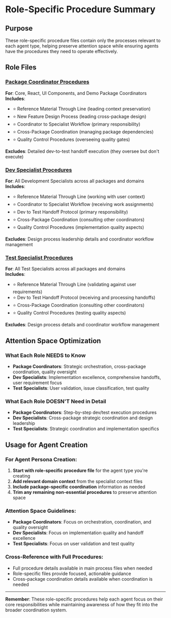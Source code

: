 # Role-Specific Procedure Summary

## Purpose
These role-specific procedure files contain only the processes relevant to each agent type, helping preserve attention space while ensuring agents have the procedures they need to operate effectively.

## Role Files

### [Package Coordinator Procedures](./package_coordinator_procedures.md)
**For**: Core, React, UI Components, and Demo Package Coordinators  
**Includes**:
- ⭐ Reference Material Through Line (leading context preservation)
- ⭐ New Feature Design Process (leading cross-package design)  
- ⭐ Coordinator to Specialist Workflow (primary responsibility)
- ⭐ Cross-Package Coordination (managing package dependencies)
- ⭐ Quality Control Procedures (overseeing quality gates)

**Excludes**: Detailed dev-to-test handoff execution (they oversee but don't execute)

### [Dev Specialist Procedures](./dev_specialist_procedures.md)  
**For**: All Development Specialists across all packages and domains  
**Includes**:
- ⭐ Reference Material Through Line (working with user context)
- ⭐ Coordinator to Specialist Workflow (receiving work assignments)
- ⭐ Dev to Test Handoff Protocol (primary responsibility)  
- ⭐ Cross-Package Coordination (consulting other coordinators)
- ⭐ Quality Control Procedures (implementation quality aspects)

**Excludes**: Design process leadership details and coordinator workflow management

### [Test Specialist Procedures](./test_specialist_procedures.md)
**For**: All Test Specialists across all packages and domains  
**Includes**:
- ⭐ Reference Material Through Line (validating against user requirements)
- ⭐ Dev to Test Handoff Protocol (receiving and processing handoffs)
- ⭐ Cross-Package Coordination (consulting other coordinators)
- ⭐ Quality Control Procedures (testing quality aspects)

**Excludes**: Design process details and coordinator workflow management

## Attention Space Optimization

### What Each Role NEEDS to Know
- **Package Coordinators**: Strategic orchestration, cross-package coordination, quality oversight
- **Dev Specialists**: Implementation excellence, comprehensive handoffs, user requirement focus  
- **Test Specialists**: User validation, issue classification, test quality

### What Each Role DOESN'T Need in Detail
- **Package Coordinators**: Step-by-step dev/test execution procedures
- **Dev Specialists**: Cross-package strategic coordination and design leadership
- **Test Specialists**: Strategic coordination and implementation specifics

## Usage for Agent Creation

### For Agent Persona Creation:
1. **Start with role-specific procedure file** for the agent type you're creating
2. **Add relevant domain context** from the specialist context files
3. **Include package-specific coordination** information as needed
4. **Trim any remaining non-essential procedures** to preserve attention space

### Attention Space Guidelines:
- **Package Coordinators**: Focus on orchestration, coordination, and quality oversight
- **Dev Specialists**: Focus on implementation quality and handoff excellence  
- **Test Specialists**: Focus on user validation and test quality

### Cross-Reference with Full Procedures:
- Full procedure details available in main process files when needed
- Role-specific files provide focused, actionable guidance
- Cross-package coordination details available when coordination is needed

---

**Remember**: These role-specific procedures help each agent focus on their core responsibilities while maintaining awareness of how they fit into the broader coordination system.